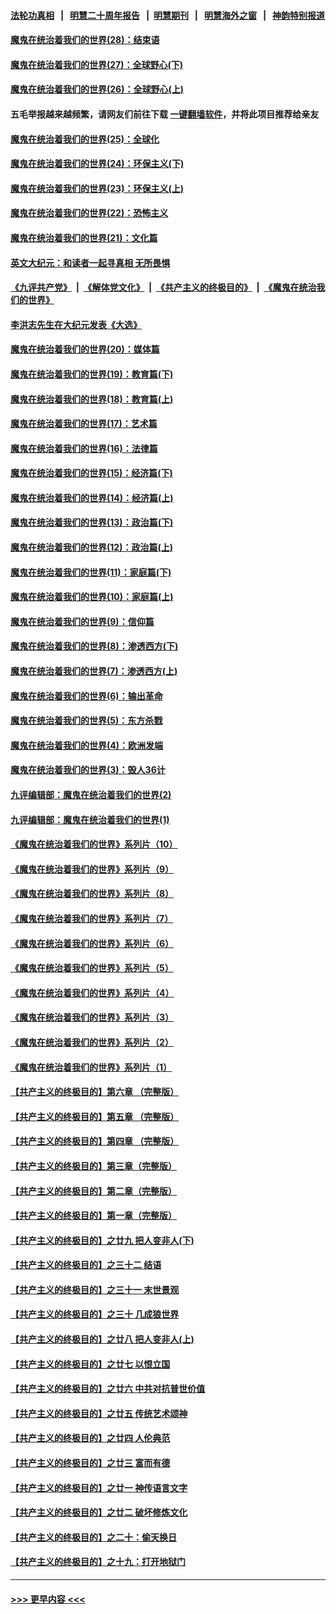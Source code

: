 #### [法轮功真相](https://github.com/gfw-breaker/truth/blob/master/README.md?t=0) &nbsp;&nbsp;|&nbsp;&nbsp; [明慧二十周年报告](https://github.com/gfw-breaker/mh-reports/blob/master/README.md?t=0) &nbsp;&nbsp;|&nbsp;&nbsp;[明慧期刊](https://github.com/gfw-breaker/mh-qikan) &nbsp;&nbsp;|&nbsp;&nbsp; [明慧海外之窗](https://github.com/gfw-breaker/mh-news/blob/master/README.md?t=0) &nbsp;&nbsp;|&nbsp;&nbsp; [神韵特别报道](https://github.com/gfw-breaker/mh-news/blob/master/shenyun.md?t=0)
#### [魔鬼在统治着我们的世界(28)：结束语](../pages/nsc422/n10936246.md?t=07150451) 
#### [魔鬼在统治着我们的世界(27)：全球野心(下)](../pages/nsc422/n10928319.md?t=07150451) 
#### [魔鬼在统治着我们的世界(26)：全球野心(上)](../pages/nsc422/n10900318.md?t=07150451) 
#### 五毛举报越来越频繁，请网友们前往下载 [一键翻墙软件](https://github.com/gfw-breaker/ssr-accounts)，并将此项目推荐给亲友
#### [魔鬼在统治着我们的世界(25)：全球化](../pages/nsc422/n10788205.md?t=07150451) 
#### [魔鬼在统治着我们的世界(24)：环保主义(下)](../pages/nsc422/n10695307.md?t=07150451) 
#### [魔鬼在统治着我们的世界(23)：环保主义(上)](../pages/nsc422/n10688613.md?t=07150451) 
#### [魔鬼在统治着我们的世界(22)：恐怖主义](../pages/nsc422/n10614727.md?t=07150451) 
#### [魔鬼在统治着我们的世界(21)：文化篇](../pages/nsc422/n10597706.md?t=07150451) 
#### [英文大纪元：和读者一起寻真相 无所畏惧](../pages/nsc422/n12542027.md?t=07150451) 
#### [《九评共产党》](https://github.com/begood0513/9ping.md/blob/master/README.md) &nbsp;|&nbsp; [《解体党文化》](../../../../jtdwh.md/blob/master/README.md)  &nbsp;|&nbsp; [《共产主义的终极目的》](../../../../gczydzjmd.md/blob/master/README.md) &nbsp;|&nbsp; [《魔鬼在统治我们的世界》](../../../../mgztzwmdsj.md/blob/master/README.md) 
#### [李洪志先生在大纪元发表《大选》](../pages/nsc422/n12534746.md?t=07150451) 
#### [魔鬼在统治着我们的世界(20)：媒体篇](../pages/nsc422/n10586579.md?t=07150451) 
#### [魔鬼在统治着我们的世界(19)：教育篇(下)](../pages/nsc422/n10564808.md?t=07150451) 
#### [魔鬼在统治着我们的世界(18)：教育篇(上)](../pages/nsc422/n10526970.md?t=07150451) 
#### [魔鬼在统治着我们的世界(17)：艺术篇](../pages/nsc422/n10499093.md?t=07150451) 
#### [魔鬼在统治着我们的世界(16)：法律篇](../pages/nsc422/n10485969.md?t=07150451) 
#### [魔鬼在统治着我们的世界(15)：经济篇(下)](../pages/nsc422/n10469975.md?t=07150451) 
#### [魔鬼在统治着我们的世界(14)：经济篇(上)](../pages/nsc422/n10457370.md?t=07150451) 
#### [魔鬼在统治着我们的世界(13)：政治篇(下)](../pages/nsc422/n10448270.md?t=07150451) 
#### [魔鬼在统治着我们的世界(12)：政治篇(上)](../pages/nsc422/n10444576.md?t=07150451) 
#### [魔鬼在统治着我们的世界(11)：家庭篇(下)](../pages/nsc422/n10440961.md?t=07150451) 
#### [魔鬼在统治着我们的世界(10)：家庭篇(上)](../pages/nsc422/n10435448.md?t=07150451) 
#### [魔鬼在统治着我们的世界(9)：信仰篇](../pages/nsc422/n10432159.md?t=07150451) 
#### [魔鬼在统治着我们的世界(8)：渗透西方(下)](../pages/nsc422/n10429603.md?t=07150451) 
#### [魔鬼在统治着我们的世界(7)：渗透西方(上)](../pages/nsc422/n10426013.md?t=07150451) 
#### [魔鬼在统治着我们的世界(6)：输出革命](../pages/nsc422/n10421536.md?t=07150451) 
#### [魔鬼在统治着我们的世界(5)：东方杀戮](../pages/nsc422/n10417707.md?t=07150451) 
#### [魔鬼在统治着我们的世界(4)：欧洲发端](../pages/nsc422/n10414890.md?t=07150451) 
#### [魔鬼在统治着我们的世界(3)：毁人36计](../pages/nsc422/n10411583.md?t=07150451) 
#### [九评编辑部：魔鬼在统治着我们的世界(2)](../pages/nsc422/n10410036.md?t=07150451) 
#### [九评编辑部：魔鬼在统治着我们的世界(1)](../pages/nsc422/n10406825.md?t=07150451) 
#### [《魔鬼在统治着我们的世界》系列片（10）](../pages/nsc422/n12292670.md?t=07150451) 
#### [《魔鬼在统治着我们的世界》系列片（9）](../pages/nsc422/n12290859.md?t=07150451) 
#### [《魔鬼在统治着我们的世界》系列片（8）](../pages/nsc422/n12287445.md?t=07150451) 
#### [《魔鬼在统治着我们的世界》系列片（7）](../pages/nsc422/n12283425.md?t=07150451) 
#### [《魔鬼在统治着我们的世界》系列片（6）](../pages/nsc422/n12282314.md?t=07150451) 
#### [《魔鬼在统治着我们的世界》系列片（5）](../pages/nsc422/n12281419.md?t=07150451) 
#### [《魔鬼在统治着我们的世界》系列片（4）](../pages/nsc422/n12274024.md?t=07150451) 
#### [《魔鬼在统治着我们的世界》系列片（3）](../pages/nsc422/n12271322.md?t=07150451) 
#### [《魔鬼在统治着我们的世界》系列片（2）](../pages/nsc422/n12269049.md?t=07150451) 
#### [《魔鬼在统治着我们的世界》系列片（1）](../pages/nsc422/n12267575.md?t=07150451) 
#### [【共产主义的终极目的】第六章 （完整版）](../pages/nsc422/n11428913.md?t=07150451) 
#### [【共产主义的终极目的】第五章 （完整版）](../pages/nsc422/n11428912.md?t=07150451) 
#### [【共产主义的终极目的】第四章 （完整版）](../pages/nsc422/n11428907.md?t=07150451) 
#### [【共产主义的终极目的】第三章（完整版）](../pages/nsc422/n11428848.md?t=07150451) 
#### [【共产主义的终极目的】第二章（完整版）](../pages/nsc422/n11428831.md?t=07150451) 
#### [【共产主义的终极目的】第一章（完整版）](../pages/nsc422/n11417651.md?t=07150451) 
#### [【共产主义的终极目的】之廿九 把人变非人(下)](../pages/nsc422/n11344140.md?t=07150451) 
#### [【共产主义的终极目的】之三十二 结语](../pages/nsc422/n11360535.md?t=07150451) 
#### [【共产主义的终极目的】之三十一 末世景观](../pages/nsc422/n11351129.md?t=07150451) 
#### [【共产主义的终极目的】之三十 几成狼世界](../pages/nsc422/n11348280.md?t=07150451) 
#### [【共产主义的终极目的】之廿八 把人变非人(上)](../pages/nsc422/n11340492.md?t=07150451) 
#### [【共产主义的终极目的】之廿七 以恨立国](../pages/nsc422/n11336944.md?t=07150451) 
#### [【共产主义的终极目的】之廿六 中共对抗普世价值](../pages/nsc422/n11324785.md?t=07150451) 
#### [【共产主义的终极目的】之廿五 传统艺术颂神](../pages/nsc422/n11296396.md?t=07150451) 
#### [【共产主义的终极目的】之廿四 人伦典范](../pages/nsc422/n11296397.md?t=07150451) 
#### [【共产主义的终极目的】之廿三 富而有德](../pages/nsc422/n11283598.md?t=07150451) 
#### [【共产主义的终极目的】之廿一 神传语言文字](../pages/nsc422/n11263265.md?t=07150451) 
#### [【共产主义的终极目的】之廿二 破坏修炼文化](../pages/nsc422/n11245728.md?t=07150451) 
#### [【共产主义的终极目的】之二十：偷天换日](../pages/nsc422/n11238846.md?t=07150451) 
#### [【共产主义的终极目的】之十九：打开地狱门](../pages/nsc422/n11206376.md?t=07150451) 

----
#### [ >>> 更早内容 <<< ](../indexes/nsc422-earlier.md)

